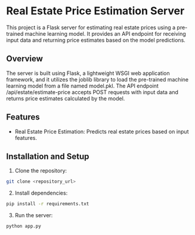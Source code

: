 # Real Estate Price Estimation Server
This project is a Flask server for estimating real estate prices using a pre-trained machine learning model. It provides an API endpoint for receiving input data and returning price estimates based on the model predictions.

## Overview
The server is built using Flask, a lightweight WSGI web application framework, and it utilizes the joblib library to load the pre-trained machine learning model from a file named model.pkl. The API endpoint /api/estate/estimate-price accepts POST requests with input data and returns price estimates calculated by the model.

## Features
- Real Estate Price Estimation: Predicts real estate prices based on input features.

## Installation and Setup
1. Clone the repository:
```bash
git clone <repository_url>
```
2. Install dependencies:
```bash
pip install -r requirements.txt
```
3. Run the server:
```bash
python app.py
```